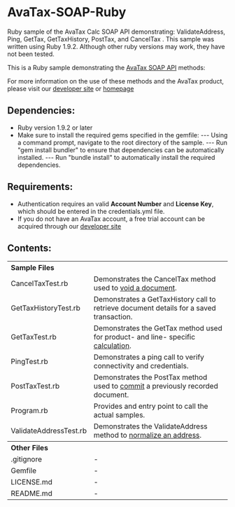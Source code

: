 AvaTax-SOAP-Ruby
=====================
Ruby sample of the AvaTax Calc SOAP API demonstrating: ValidateAddress, Ping, GetTax, GetTaxHistory, PostTax, and CancelTax . This sample was written using Ruby 1.9.2. Although other ruby versions may work, they have not been tested.

This is a Ruby sample demonstrating the [AvaTax SOAP API](http://developer.avalara.com/api-docs/soap) methods:

For more information on the use of these methods and the AvaTax product, please visit our [developer site](http://developer.avalara.com/) or [homepage](http://www.avalara.com/)

Dependencies:
-----------
- Ruby version 1.9.2 or later
- Make sure to install the required gems specified in the gemfile:
--- Using a command prompt, navigate to the root directory of the sample.
--- Run "gem install bundler" to ensure that dependencies can be automatically installed.
--- Run "bundle install" to automatically install the required dependencies.


Requirements:
----------
- Authentication requires an valid **Account Number** and **License Key**, which should be entered in the credentials.yml file.
- If you do not have an AvaTax account, a free trial account can be acquired through our [developer site](http://developer.avalara.com/api-get-started)
 
 
 Contents:
 ----------
 
 <table>
 <th colspan="2" align=left>Sample Files</th>
 <tr><td>CancelTaxTest.rb</td><td>Demonstrates the CancelTax method used to <a href="http://developer.avalara.com/api-docs/api-reference/canceltax">void a document</a>.</td></tr>
 <tr><td>GetTaxHistoryTest.rb</td><td>Demonstrates a GetTaxHistory call to retrieve document details for a saved transaction.</td></tr>
 <tr><td>GetTaxTest.rb</td><td>Demonstrates the GetTax method used for product- and line- specific <a href="http://developer.avalara.com/api-docs/api-reference/gettax">calculation</a>.</td></tr>
 <tr><td>PingTest.rb</td><td>Demonstrates a ping call to verify connectivity and credentials.</td></tr>
 <tr><td>PostTaxTest.rb</td><td>Demonstrates the PostTax method used to <a href="http://developer.avalara.com/api-docs/api-reference/posttax-and-committax">commit</a> a previously recorded document.</td></tr>
 <tr><td>Program.rb</td><td>Provides and entry point to call the actual samples.</td></tr>
 <tr><td>ValidateAddressTest.rb</td><td>Demonstrates the ValidateAddress method to <a href="http://developer.avalara.com/api-docs/api-reference/address-validation">normalize an address</a>.</td></tr>
 <th colspan="2" align=left>Other Files</th>
 <tr><td>.gitignore</td><td>-</td></tr>
 <tr><td>Gemfile</td><td>-</td></tr>
 <tr><td>LICENSE.md</td><td>-</td></tr>
 <tr><td>README.md</td><td>-</td></tr>
 </table>